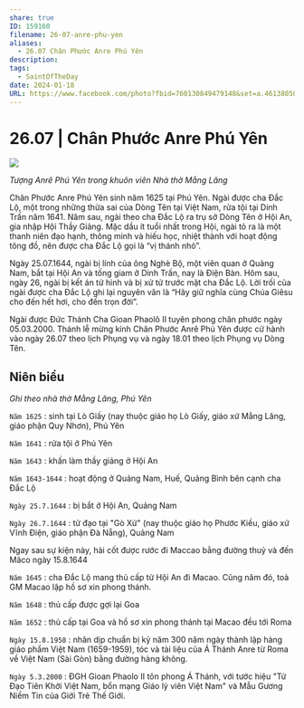 ```yaml
---
share: true
ID: 159160
filename: 26-07-anre-phu-yen
aliases:
  - 26.07 Chân Phước Anre Phú Yên
description: 
tags:
  - SaintOfTheDay
date: 2024-01-18
URL: https://www.facebook.com/photo?fbid=760130849479148&set=a.461380502687519
---
```


# 26.07 | Chân Phước Anre Phú Yên

![](https://i.imgur.com/D1RCrnM.png)

*Tượng Anrê Phú Yên trong khuôn viên Nhà thờ Mằng Lăng*

Chân Phước Anre Phú Yên sinh năm 1625 tại Phú Yên. Ngài được cha Đắc Lộ, một trong những thừa sai của Dòng Tên tại Việt Nam, rửa tội tại Dinh Trấn năm 1641. Năm sau, ngài theo cha Đắc Lộ ra trụ sở Dòng Tên ở Hội An, gia nhập Hội Thầy Giảng. Mặc dầu ít tuổi nhất trong Hội, ngài tỏ ra là một thanh niên đạo hạnh, thông minh và hiếu học, nhiệt thành với hoạt động tông đồ, nên được cha Đắc Lộ gọi là “vị thánh nhỏ”. 

Ngày 25.07.1644, ngài bị lính của ông Nghè Bộ, một viên quan ở Quảng Nam, bắt tại Hội An và tống giam ở Dinh Trấn, nay là Điện Bàn. Hôm sau, ngày 26, ngài bị kết án tử hình và bị xử tử trước mặt cha Đắc Lộ. Lời trối của ngài được cha Đắc Lộ ghi lại nguyên văn là “Hãy giữ nghĩa cùng Chúa Giêsu cho đến hết hơi, cho đến trọn đời”.

Ngài được Đức Thánh Cha Gioan Phaolô II tuyên phong chân phước ngày 05.03.2000. Thánh lễ mừng kính Chân Phước Anrê Phú Yên được cử hành vào ngày 26.07 theo lịch Phụng vụ và ngày 18.01 theo lịch Phụng vụ Dòng Tên.

## Niên biểu
*Ghi theo nhà thờ Mằng Lăng, Phú Yên*

`Năm 1625` : sinh tại Lò Giấy (nay thuộc giáo họ Lò Giấy, giáo xứ Mằng Lăng, giáo phận Quy Nhơn), Phú Yên

`Năm 1641` : rửa tội ở Phú Yên

`Năm 1643` : khấn làm thầy giảng ở Hội An

`Năm 1643-1644` : hoạt động ở Quảng Nam, Huế, Quảng Bình bên cạnh cha Đắc Lộ

`Ngày 25.7.1644` : bị bắt ở Hội An, Quảng Nam

`Ngày 26.7.1644` : tử đạo tại "Gò Xử" (nay thuộc giáo họ Phước Kiều, giáo xứ Vĩnh Điện, giáo phận Đà Nẵng), Quảng Nam

Ngay sau sự kiện này, hài cốt được rước đi Maccao bằng đường thuỷ và đến Mâco ngày 15.8.1644

`Năm 1645` : cha Đắc Lộ mang thủ cấp từ Hội An đi Macao. Cũng năm đó, toà GM Macao lập hồ sơ xin phong thánh.

`Năm 1648` : thủ cấp được gợi lại Goa

`Năm 1652` : thủ cấp tại Goa và hồ sơ xin phong thánh tại Macao đều tới Roma

`Ngày 15.8.1958` : nhân dịp chuẩn bị kỷ năm 300 năm ngày thành lập hàng giáo phẩm Việt Nam (1659-1959), tóc và tài liệu của Á Thánh Anre từ Roma về Việt Nam (Sài Gòn) bằng đường hàng không.

`Ngày 5.3.2000` : ĐGH Gioan Phaolo II tôn phong Á Thánh, với tước hiệu "Tử Đạo Tiên Khởi Việt Nam, bổn mạng Giáo lý viên Việt Nam" và Mẫu Gương Niềm Tin của Giới Trẻ Thế Giới.